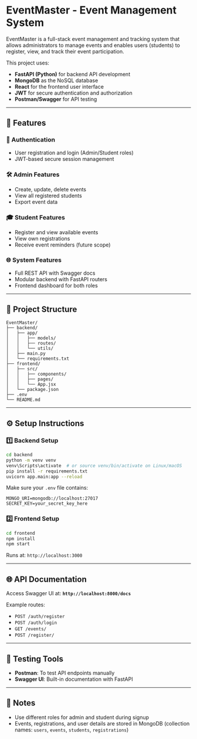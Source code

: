# EventMaster - Event Management System

EventMaster is a full-stack event management and tracking system that allows administrators to manage events and enables users (students) to register, view, and track their event participation.

This project uses:

* **FastAPI (Python)** for backend API development
* **MongoDB** as the NoSQL database
* **React** for the frontend user interface
* **JWT** for secure authentication and authorization
* **Postman/Swagger** for API testing

---

## 🚀 Features

### 🔐 Authentication

* User registration and login (Admin/Student roles)
* JWT-based secure session management

### 🛠 Admin Features

* Create, update, delete events
* View all registered students
* Export event data

### 🎓 Student Features

* Register and view available events
* View own registrations
* Receive event reminders (future scope)

### 🌐 System Features

* Full REST API with Swagger docs
* Modular backend with FastAPI routers
* Frontend dashboard for both roles

---

## 📁 Project Structure

```
EventMaster/
├── backend/
│   ├── app/
│   │   ├── models/
│   │   ├── routes/
│   │   └── utils/
│   ├── main.py
│   └── requirements.txt
├── frontend/
│   ├── src/
│   │   ├── components/
│   │   ├── pages/
│   │   └── App.jsx
│   └── package.json
├── .env
└── README.md
```

---

## ⚙️ Setup Instructions

### 1️⃣ Backend Setup

```bash
cd backend
python -m venv venv
venv\Scripts\activate  # or source venv/bin/activate on Linux/macOS
pip install -r requirements.txt
uvicorn app.main:app --reload
```

Make sure your `.env` file contains:

```
MONGO_URI=mongodb://localhost:27017
SECRET_KEY=your_secret_key_here
```

### 2️⃣ Frontend Setup

```bash
cd frontend
npm install
npm start
```

Runs at: `http://localhost:3000`

---

## 🌐 API Documentation

Access Swagger UI at:
**`http://localhost:8000/docs`**

Example routes:

* `POST /auth/register`
* `POST /auth/login`
* `GET /events/`
* `POST /register/`

---

## 🧪 Testing Tools

* **Postman**: To test API endpoints manually
* **Swagger UI**: Built-in documentation with FastAPI

---

## 📌 Notes

* Use different roles for admin and student during signup
* Events, registrations, and user details are stored in MongoDB (collection names: `users`, `events`, `students`, `registrations`)

